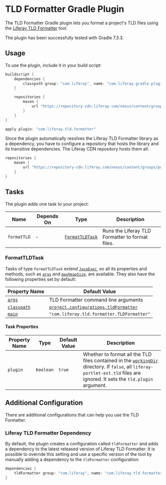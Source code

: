 # TLD Formatter Gradle Plugin

The TLD Formatter Gradle plugin lets you format a project's TLD files using the
[Liferay TLD Formatter](https://github.com/liferay/liferay-portal/tree/master/modules/util/tld-formatter)
tool.

The plugin has been successfully tested with Gradle 7.3.3.

## Usage

To use the plugin, include it in your build script:

```gradle
buildscript {
	dependencies {
		classpath group: "com.liferay", name: "com.liferay.gradle.plugins.tld.formatter", version: "1.0.14"
	}

	repositories {
		maven {
			url "https://repository-cdn.liferay.com/nexus/content/groups/public"
		}
	}
}

apply plugin: "com.liferay.tld.formatter"
```

Since the plugin automatically resolves the Liferay TLD Formatter library as a
dependency, you have to configure a repository that hosts the library
and its transitive dependencies. The Liferay CDN repository hosts them all:

```gradle
repositories {
	maven {
		url "https://repository-cdn.liferay.com/nexus/content/groups/public"
	}
}
```

## Tasks

The plugin adds one task to your project:

Name | Depends On | Type | Description
---- | ---------- | ---- | -----------
`formatTLD` | \- | [`FormatTLDTask`](#formattldtask) | Runs the Liferay TLD Formatter to format files.

### FormatTLDTask

Tasks of type `FormatTLDTask` extend [`JavaExec`](https://docs.gradle.org/current/dsl/org.gradle.api.tasks.JavaExec.html),
so all its properties and methods, such as [`args`](https://docs.gradle.org/current/dsl/org.gradle.api.tasks.JavaExec.html#org.gradle.api.tasks.JavaExec:args(java.lang.Iterable))
and [`maxHeapSize`](https://docs.gradle.org/current/dsl/org.gradle.api.tasks.JavaExec.html#org.gradle.api.tasks.JavaExec:maxHeapSize),
are available. They also have the following properties set by default:

Property Name | Default Value
------------- | -------------
[`args`](https://docs.gradle.org/current/dsl/org.gradle.api.tasks.JavaExec.html#org.gradle.api.tasks.JavaExec:args) | TLD Formatter command line arguments
[`classpath`](https://docs.gradle.org/current/dsl/org.gradle.api.tasks.JavaExec.html#org.gradle.api.tasks.JavaExec:classpath) | [`project.configurations.tldFormatter`](#liferay-tld-formatter-dependency)
[`main`](https://docs.gradle.org/current/dsl/org.gradle.api.tasks.JavaExec.html#org.gradle.api.tasks.JavaExec:main) | `"com.liferay.tld.formatter.TLDFormatter"`

#### Task Properties

Property Name | Type | Default Value | Description
------------- | ---- | ------------- | -----------
`plugin` | `boolean` | `true` | Whether to format all the TLD files contained in the [`workingDir`](https://docs.gradle.org/current/dsl/org.gradle.api.tasks.JavaExec.html#org.gradle.api.tasks.JavaExec:workingDir) directory. If `false`, all `liferay-portlet-ext.tld` files are ignored. It sets the `tld.plugin` argument.

## Additional Configuration

There are additional configurations that can help you use the TLD Formatter.

### Liferay TLD Formatter Dependency

By default, the plugin creates a configuration called `tldFormatter` and adds
a dependency to the latest released version of Liferay TLD Formatter. It is
possible to override this setting and use a specific version of the tool by
manually adding a dependency to the `tldFormatter` configuration:

```gradle
dependencies {
	tldFormatter group: "com.liferay", name: "com.liferay.tld.formatter", version: "1.0.8"
}
```